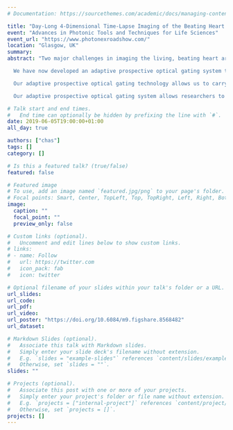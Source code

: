 ```yaml
---
# Documentation: https://sourcethemes.com/academic/docs/managing-content/

title: "Day-Long 4-Dimensional Time-Lapse Imaging of the Beating Heart in Living Zebrafish"
event: "Advances in Photonic Tools and Techniques for Life Sciences"
event_url: "https://www.photonexroadshow.com/"
location: "Glasgow, UK"
summary:
abstract: "Two major challenges in imaging the living, beating heart are the contrasting problems of high-frequency heart beating and low-frequency morphological changes. Overcoming these problems is essential to quantifying physiological changes throughout heart development, repair and, in certain species, regeneration. We have previously demonstrated how using prospective optical gating, in combination with light-sheet microscopy, can allow the synchronised capture of 3D images of the in vivo beating zebrafish heart. However, prospective optical gating alone is limited to snapshots of the heart at chosen target heartbeat phases and only over the scale of tens of minutes.

  We have now developed an adaptive prospective optical gating system that we are using in combination with light-sheet microscopy to enable a range of 3D-timelapse imaging experiments. Here we will demonstrate this technology, highlight the benefits of reduced phototoxicity and demonstrate key areas where we have begun to exploit these technologies to further describe and understand cardiac function and dynamics.

  Our adaptive prospective optical gating technology allows us to carry out 48+ hour, in vivo, 3D-timelapse imaging of the computationally frozen heart across developmental stages, e.g. heart looping and trabeculation, and throughout injury response and repair. Imaging across these timescales is not possible with retrospective optical gating techniques, which lead to significant phototoxic responses: only with our adaptive prospective optical gating system are such longitudinal studies possible.

  Our adaptive prospective optical gating system allows researchers to study and understand cardiac development and repair with minimal photoresponse and without the use of chemicals or optogenetics to stop or modify the natural heart beating."

# Talk start and end times.
#   End time can optionally be hidden by prefixing the line with `#`.
date: 2019-06-05T19:00:00+01:00
all_day: true

authors: ["chas"]
tags: []
category: []

# Is this a featured talk? (true/false)
featured: false

# Featured image
# To use, add an image named `featured.jpg/png` to your page's folder.
# Focal points: Smart, Center, TopLeft, Top, TopRight, Left, Right, BottomLeft, Bottom, BottomRight.
image:
  caption: ""
  focal_point: ""
  preview_only: false

# Custom links (optional).
#   Uncomment and edit lines below to show custom links.
# links:
# - name: Follow
#   url: https://twitter.com
#   icon_pack: fab
#   icon: twitter

# Optional filename of your slides within your talk's folder or a URL.
url_slides:
url_code:
url_pdf:
url_video:
url_poster: "https://doi.org/10.6084/m9.figshare.8568482"
url_dataset:

# Markdown Slides (optional).
#   Associate this talk with Markdown slides.
#   Simply enter your slide deck's filename without extension.
#   E.g. `slides = "example-slides"` references `content/slides/example-slides.md`.
#   Otherwise, set `slides = ""`.
slides: ""

# Projects (optional).
#   Associate this post with one or more of your projects.
#   Simply enter your project's folder or file name without extension.
#   E.g. `projects = ["internal-project"]` references `content/project/deep-learning/index.md`.
#   Otherwise, set `projects = []`.
projects: []
---
```

